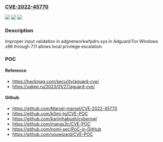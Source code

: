 ### [CVE-2022-45770](https://cve.mitre.org/cgi-bin/cvename.cgi?name=CVE-2022-45770)
![](https://img.shields.io/static/v1?label=Product&message=n%2Fa&color=blue)
![](https://img.shields.io/static/v1?label=Version&message=n%2Fa&color=blue)
![](https://img.shields.io/static/v1?label=Vulnerability&message=n%2Fa&color=brighgreen)

### Description

Improper input validation in adgnetworkwfpdrv.sys in Adguard For Windows x86 through 7.11 allows local privilege escalation.

### POC

#### Reference
- https://hackmag.com/security/aguard-cve/
- https://xakep.ru/2023/01/27/aguard-cve/

#### Github
- https://github.com/Marsel-marsel/CVE-2022-45770
- https://github.com/k0mi-tg/CVE-POC
- https://github.com/karimhabush/cyberowl
- https://github.com/manas3c/CVE-POC
- https://github.com/nomi-sec/PoC-in-GitHub
- https://github.com/youwizard/CVE-POC

